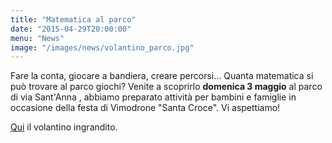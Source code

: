 ```yaml
---
title: "Matematica al parco"
date: "2015-04-29T20:00:00"
menu: "News"
image: "/images/news/volantino_parco.jpg"
---
```


Fare la conta, giocare a bandiera, creare percorsi... Quanta matematica si può trovare al parco giochi?
Venite a scoprirlo **domenica 3 maggio** al parco di via Sant'Anna , abbiamo preparato attività per bambini e famiglie
in occasione della festa di Vimodrone "Santa Croce". Vi aspettiamo!

[Qui][1] il volantino ingrandito.

[1]: volantini/volantino_parco.jpg
